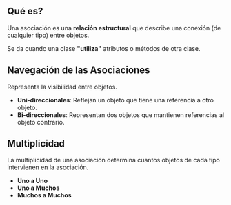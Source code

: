 ## Qué es?
Una asociación es una **relación estructural** que describe una conexión (de cualquier tipo) entre objetos.

Se da cuando una clase **"utiliza"** atributos o métodos de otra clase.

## Navegación de las Asociaciones
Representa la visibilidad entre objetos.

- **Uni-direccionales**: Reflejan un objeto que tiene una referencia a otro objeto.
- **Bi-direccionales**: Representan dos objetos que mantienen referencias al objeto contrario.

## Multiplicidad
La multiplicidad de una asociación determina cuantos objetos de cada tipo intervienen en la asociación.

- **Uno a Uno**
- **Uno a Muchos**
- **Muchos a Muchos**